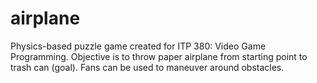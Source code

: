 airplane
========

Physics-based puzzle game created for ITP 380: Video Game Programming.  Objective is to throw paper airplane from starting point to trash can (goal).  Fans can be used to maneuver around obstacles.
